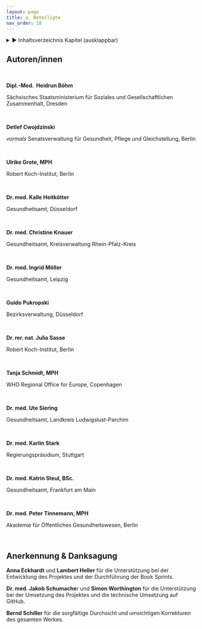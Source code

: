 ```yaml
---
layout: page
title: a. Beteiligte 
nav_order: 18
---
```

 
<details markdown="block"> 
  <summary> 
      &#9658; Inhaltsverzeichnis Kapitel (ausklappbar) 
  </summary>
 
1. TOC
{:toc}
 </details>
 
   <p></p>
 
 
## Autoren/innen

 

**Dipl.-Med.  Heidrun Böhm**

Sächsisches Staatsministerium für Soziales und Gesellschaftlichen
Zusammenhalt, Dresden 

 

**Detlef Cwojdzinski**

*vormals* Senatsverwaltung für Gesundheit, Pflege und Gleichstellung,
Berlin

 

**Ulrike Grote, MPH**

Robert Koch-Institut, Berlin 

 

**Dr. med. Kalle Heitkötter**

Gesundheitsamt, Düsseldorf

 

**Dr. med. Christine Knauer**

Gesundheitsamt, Kreisverwaltung Rhein-Pfalz-Kreis 

 

**Dr. med. Ingrid Möller**

Gesundheitsamt, Leipzig 

 

**Guido Pukropski**

Bezirksverwaltung, Düsseldorf

 

**Dr. rer. nat. Julia Sasse**

Robert Koch-Institut, Berlin

 

**Tanja Schmidt, MPH**

WHO Regional Office for Europe, Copenhagen 

 

**Dr. med. Ute Siering**

Gesundheitsamt, Landkreis Ludwigslust-Parchim

 

**Dr. med. Karlin Stark**

Regierungspräsidium, Stuttgart

 

**Dr. med. Katrin Steul, BSc.**

Gesundheitsamt, Frankfurt am Main

 

**Dr. med. Peter Tinnemann, MPH**

Akademie für Öffentliches Gesundheitswesen, Berlin

 

## Anerkennung & Danksagung

**Anna Eckhardt** und **Lambert Heller** für die Unterstützung bei der
Entwicklung des Projektes und der Durchführung der Book Sprints.

**Dr. med. Jakob Schumache**r und **Simon Worthington** für die
Unterstützung bei der Umsetzung des Projektes und die technische
Umsetzung auf GitHub.

**Bernd Schiller** für die sorgfältige Durchsicht und umsichtigen
Korrekturen des gesamten Werkes.

<div class="section fnlist" data-role="doc-footnotes">

</div>
